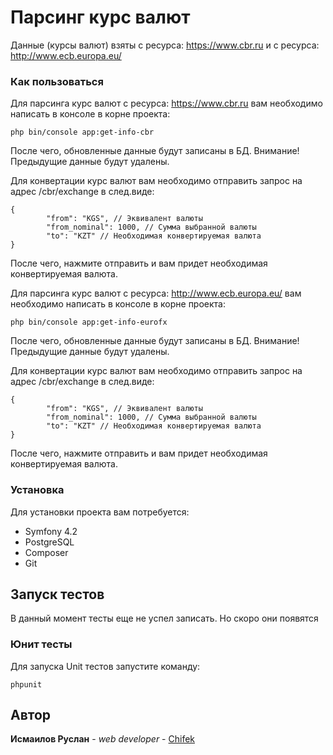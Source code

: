 

# Парсинг курс валют

Данные (курсы валют) взяты с ресурса: https://www.cbr.ru
и с ресурса: http://www.ecb.europa.eu/

### Как пользоваться

Для парсинга курс валют с ресурса: https://www.cbr.ru вам необходимо написать в консоле в корне проекта:

```
php bin/console app:get-info-cbr
```

После чего, обновленные данные будут записаны в БД.
Внимание! Предыдущие данные будут удалены.

Для конвертации курс валют вам необходимо отправить запрос на адрес /cbr/exchange в след.виде:

```
{
        "from": "KGS", // Эквивалент валюты
        "from_nominal": 1000, // Сумма выбранной валюты
        "to": "KZT" // Необходимая конвертируемая валюта
}
```

После чего, нажмите отправить и вам придет необходимая конвертируемая валюта.

Для парсинга курс валют с ресурса: http://www.ecb.europa.eu/ вам необходимо написать в консоле в корне проекта:

```
php bin/console app:get-info-eurofx
```

После чего, обновленные данные будут записаны в БД.
Внимание! Предыдущие данные будут удалены.

Для конвертации курс валют вам необходимо отправить запрос на адрес /cbr/exchange в след.виде:

```
{
        "from": "KGS", // Эквивалент валюты
        "from_nominal": 1000, // Сумма выбранной валюты
        "to": "KZT" // Необходимая конвертируемая валюта
}
```

После чего, нажмите отправить и вам придет необходимая конвертируемая валюта.

### Установка

Для установки проекта вам потребуется:

* Symfony 4.2
* PostgreSQL
* Composer
* Git

## Запуск тестов

В данный момент тесты еще не успел записать. Но скоро они появятся

### Юнит тесты

Для запуска Unit тестов запустите команду:

```
phpunit
```

## Автор

 **Исмаилов Руслан** - *web developer* - [Chifek](https://github.com/Chifek)

